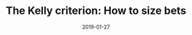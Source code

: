---
title: "The Kelly criterion: How to size bets"
xurl: https://explore.paulbutler.org/bet/
date: 2019-01-27
visible: true
---